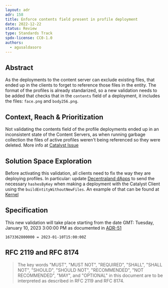 ```yaml
---
layout: adr
adr: 158 
title: Enforce contents field present in profile deployment
date: 2022-12-22
status: Review
type: Standards Track
spdx-license: CC0-1.0
authors:
  - agusaldasoro
---
```


## Abstract

As the deployments to the content server can exclude existing files, that ended up in the clients to forget to reference those files in the entity. The format of the profiles is already standarized, so a new validation needs to be added that checks that in the `contents` field of a deployment, it includes the files: `face.png` and `body256.png`.

## Context, Reach & Prioritization

Not validating the contents field of the profile deployments ended up in an inconsistent state of the Content Servers, as when running garbage collection the files of active profiles weren't being referenced so they were deleted.
More info at [Catalyst Issue](https://github.com/decentraland/catalyst/issues/1370)

## Solution Space Exploration

Before activating this validation, all clients need to fix the way they are deploying profiles. In particular: update [Decentraland dApps](https://github.com/decentraland/decentraland-dapps/blob/de92b4cc4ac701e6f51a92802bbaa27fdda22897/src/lib/entities.ts#L94) to send the necessary `hashesByKey` when making a deployment with the Catalyst Client using the `buildEntityWithoutNewFiles`. An example of that can be found at [Kernel](https://github.com/decentraland/kernel/blob/3eb437a4a956abaa4dfd287eb5c85c0d5b1d9112/packages/shared/profiles/sagas.ts#L452)


## Specification

This new validation will take place starting from the date GMT: Tuesday, January 10, 2023 3:00:00 PM as documented in [ADR-51](/adr/ADR-51)

`1673362800000 = 2023-01-10T15:00:00Z`

## RFC 2119 and RFC 8174

> The key words "MUST", "MUST NOT", "REQUIRED", "SHALL", "SHALL NOT", "SHOULD", "SHOULD NOT", "RECOMMENDED", "NOT RECOMMENDED", "MAY", and "OPTIONAL" in this document are to be interpreted as described in RFC 2119 and RFC 8174.
